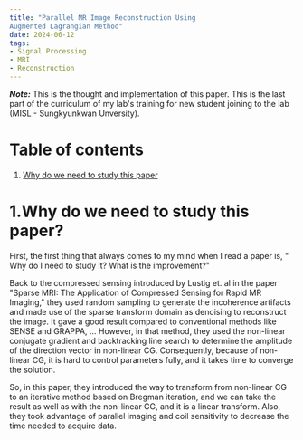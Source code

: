 ```yaml
---
title: "Parallel MR Image Reconstruction Using
Augmented Lagrangian Method"
date: 2024-06-12
tags:
- Signal Processing
- MRI
- Reconstruction
---
```


***Note:*** This is the thought and implementation of this paper. This is the last part of the curriculum of my lab's training for new student joining to the lab (MISL - Sungkyunkwan Unversity).

# Table of contents
1. [Why do we need to study this paper](#part1)   

# 1.Why do we need to study this paper? <a name="part1"></a>
First, the first thing that always comes to my mind when I read a paper is, " Why do I need to study it? What is the improvement?"

Back to the compressed sensing introduced by Lustig et. al in the paper "Sparse MRI: The Application of Compressed Sensing
for Rapid MR Imaging," they used random sampling to generate the incoherence artifacts and made use of the sparse transform domain as denoising to reconstruct the image. It gave a good result compared to conventional methods like SENSE and GRAPPA, ... However, in that method, they used the non-linear conjugate gradient and backtracking line search to determine the amplitude of the direction vector in non-linear CG. Consequently, because of non-linear CG, it is hard to control parameters fully, and it takes time to converge the solution.

So, in this paper, they introduced the way to transform from non-linear CG to an iterative method based on Bregman iteration, and we can take the result as well as with the non-linear CG, and it is a linear transform. Also, they took advantage of parallel imaging and coil sensitivity to decrease the time needed to acquire data.


